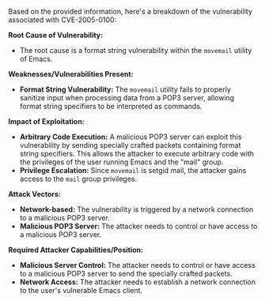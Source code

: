 Based on the provided information, here's a breakdown of the vulnerability associated with CVE-2005-0100:

**Root Cause of Vulnerability:**
- The root cause is a format string vulnerability within the `movemail` utility of Emacs.

**Weaknesses/Vulnerabilities Present:**
- **Format String Vulnerability:** The `movemail` utility fails to properly sanitize input when processing data from a POP3 server, allowing format string specifiers to be interpreted as commands.

**Impact of Exploitation:**
- **Arbitrary Code Execution:** A malicious POP3 server can exploit this vulnerability by sending specially crafted packets containing format string specifiers. This allows the attacker to execute arbitrary code with the privileges of the user running Emacs and the "mail" group.
- **Privilege Escalation:** Since `movemail` is setgid mail, the attacker gains access to the `mail` group privileges.

**Attack Vectors:**
- **Network-based:** The vulnerability is triggered by a network connection to a malicious POP3 server.
- **Malicious POP3 Server:** The attacker needs to control or have access to a malicious POP3 server.

**Required Attacker Capabilities/Position:**
- **Malicious Server Control:** The attacker needs to control or have access to a malicious POP3 server to send the specially crafted packets.
- **Network Access:** The attacker needs to establish a network connection to the user's vulnerable Emacs client.